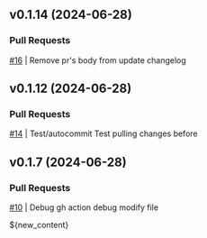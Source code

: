 ## v0.1.14 (2024-06-28)

### Pull Requests
[#16](https://github.com/RafaelMoro/test-gh-actions/pull/16) | Remove pr's body from update changelog
## v0.1.12 (2024-06-28)

### Pull Requests
[#14](https://github.com/RafaelMoro/test-gh-actions/pull/14) | Test/autocommit
Test pulling changes before

## v0.1.7 (2024-06-28)

### Pull Requests
[#10](https://github.com/RafaelMoro/test-gh-actions/pull/10) | Debug gh action
debug modify file

${new_content}
